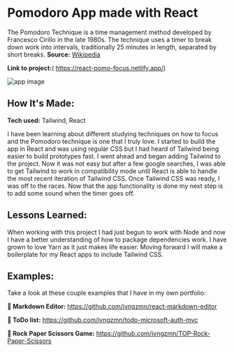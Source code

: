 # Pomodoro App made with React

The Pomodoro Technique is a time management method developed by Francesco Cirillo in the late 1980s. The technique uses a timer to break down work into intervals, traditionally 25 minutes in length, separated by short breaks. **Source:** [Wikipedia](https://en.wikipedia.org/wiki/Pomodoro_Technique "Pomodoro Technique")

**Link to project:**( https://react-pomo-focus.netlify.app/)

![app image](https://res.cloudinary.com/dbr8xxx2m/image/upload/v1627466096/project-images/React-pomo-app_dncbqs.gif)

## How It's Made:

**Tech used:** Tailwind, React

I have been learning about different studying techniques on how to focus and the Pomodoro technique is one that I truly love. I started to build the app in React and was using regular CSS but I had heard of Tailwind being easier to build prototypes fast. I went ahead and began adding Tailwind to the project. Now it was not easy but after a few google searches, I was able to get Tailwind to work in compatibility mode until React is able to handle the most recent iteration of Tailwind CSS. Once Tailwind CSS was ready, I was off to the races. Now that the app functionality is done my next step is to add some sound when the timer goes off.

## Lessons Learned:

When working with this project I had just begun to work with Node and now I have a better understanding of how to package dependencies work. I have grown to love Yarn as it just makes life easier. Moving forward I will make a boilerplate for my React apps to include Tailwind CSS.

## Examples:

Take a look at these couple examples that I have in my own portfolio:

**📝 Markdown Editor:** https://github.com/ivngzmn/react-markdown-editor

**🧾 ToDo list:** https://github.com/ivngzmn/todo-microsoft-auth-mvc

**👾 Rock Paper Scissors Game:** https://github.com/ivngzmn/TOP-Rock-Paper-Scissors
